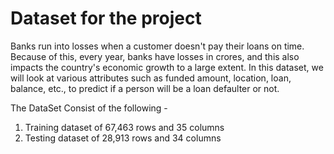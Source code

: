 # Dataset for the project

Banks run into losses when a customer doesn't pay their loans on time. Because of this, every year, banks have losses in crores, and this also impacts the country's economic growth to a large extent. In this dataset, we will look at various attributes such as funded amount, location, loan, balance, etc., to predict if a person will be a loan defaulter or not. 

The DataSet Consist of the following -
1) Training dataset of 67,463 rows and 35 columns 
2) Testing dataset of 28,913 rows and 34 columns 
